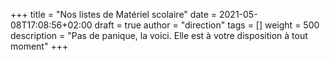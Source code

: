+++
title       = "Nos listes de Matériel scolaire"
date        = 2021-05-08T17:08:56+02:00
draft       = true
author      = "direction"
tags        = []
weight      = 500
description = "Pas de panique, la voici. Elle est à votre disposition à tout moment"
+++
